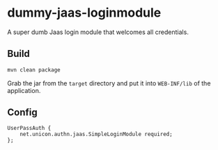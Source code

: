 # dummy-jaas-loginmodule
A super dumb Jaas login module that welcomes all credentials. 

## Build

```bash
mvn clean package
```

Grab the jar from the `target` directory and put it into `WEB-INF/lib` of the application.

## Config

```
UserPassAuth {
    net.unicon.authn.jaas.SimpleLoginModule required;
};
```

